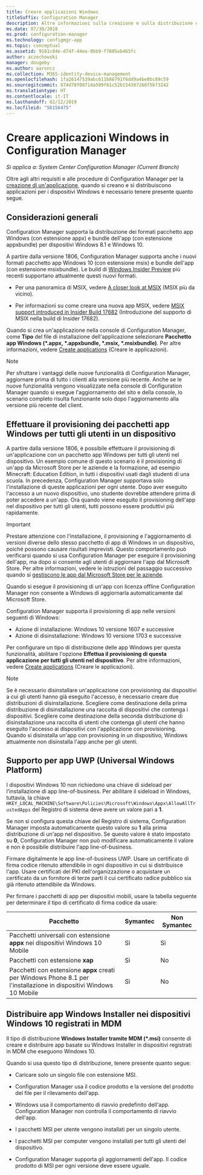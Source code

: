 ```yaml
---
title: Creare applicazioni Windows
titleSuffix: Configuration Manager
description: Altre informazioni sulla creazione e sulla distribuzione di applicazioni Windows in Configuration Manager.
ms.date: 07/30/2018
ms.prod: configuration-manager
ms.technology: configmgr-app
ms.topic: conceptual
ms.assetid: 9181c84e-d74f-44ea-9bb9-f7805eb465fc
author: aczechowski
manager: dougeby
ms.author: aaroncz
ms.collection: M365-identity-device-management
ms.openlocfilehash: 1fa26147539abc611b86791f6dd9a4be0bc89c59
ms.sourcegitcommit: 874d78f08714a509f61c52b154387268f5b73242
ms.translationtype: HT
ms.contentlocale: it-IT
ms.lasthandoff: 02/12/2019
ms.locfileid: "56156475"
---
```

# <a name="create-windows-applications-in-configuration-manager"></a>Creare applicazioni Windows in Configuration Manager

*Si applica a: System Center Configuration Manager (Current Branch)*

Oltre agli altri requisiti e alle procedure di Configuration Manager per la [creazione di un'applicazione](/sccm/apps/deploy-use/create-applications), quando si creano e si distribuiscono applicazioni per i dispositivi Windows è necessario tenere presente quanto segue.  



## <a name="bkmk_general"></a> Considerazioni generali  

Configuration Manager supporta la distribuzione dei formati pacchetto app Windows (con estensione appx) e bundle dell'app (con estensione appxbundle) per dispositivi Windows 8.1 e Windows 10.

A partire dalla versione 1806, Configuration Manager supporta anche i nuovi formati pacchetto app Windows 10 (con estensione msix) e bundle dell'app (con estensione msixbundle). Le build di [Windows Insider Preview](https://insider.windows.com/) più recenti supportano attualmente questi nuovi formati.<!--1357427-->  

- Per una panoramica di MSIX, vedere [A closer look at MSIX](https://blogs.msdn.microsoft.com/sgern/2018/06/18/a-closer-look-at-msix/) (MSIX più da vicino).  

- Per informazioni su come creare una nuova app MSIX, vedere [MSIX support introduced in Insider Build 17682](https://techcommunity.microsoft.com/t5/MSIX-Blog/MSIX-support-introduced-in-Insider-Build-17682/ba-p/202376) (Introduzione del supporto di MSIX nella build di Insider 17682).  

Quando si crea un'applicazione nella console di Configuration Manager, come **Tipo** del file di installazione dell'applicazione selezionare **Pacchetto app Windows (\*.appx, \*.appxbundle, \*.msix, \*.msixbundle)**. Per altre informazioni, vedere [Create applications](/sccm/apps/deploy-use/create-applications) (Creare le applicazioni). 

> [!Note]  
> Per sfruttare i vantaggi delle nuove funzionalità di Configuration Manager, aggiornare prima di tutto i clienti alla versione più recente. Anche se le nuove funzionalità vengono visualizzate nella console di Configuration Manager quando si esegue l'aggiornamento del sito e della console, lo scenario completo risulta funzionante solo dopo l'aggiornamento alla versione più recente del client.<!--SCCMDocs issue 646-->  



## <a name="bkmk_provision"></a> Effettuare il provisioning dei pacchetti app Windows per tutti gli utenti in un dispositivo
<!--1358310--> A partire dalla versione 1806, è possibile effettuare il provisioning di un'applicazione con un pacchetto app Windows per tutti gli utenti nel dispositivo. Un esempio comune di questo scenario è il provisioning di un'app da Microsoft Store per le aziende e la formazione, ad esempio Minecraft: Education Edition, in tutti i dispositivi usati dagli studenti di una scuola. In precedenza, Configuration Manager supportava solo l'installazione di queste applicazioni per ogni utente. Dopo aver eseguito l'accesso a un nuovo dispositivo, uno studente dovrebbe attendere prima di poter accedere a un'app. Ora quando viene eseguito il provisioning dell'app nel dispositivo per tutti gli utenti, tutti possono essere produttivi più rapidamente.

> [!Important]  
> Prestare attenzione con l'installazione, il provisioning e l'aggiornamento di versioni diverse dello stesso pacchetto di app di Windows in un dispositivo, poiché possono causare risultati imprevisti. Questo comportamento può verificarsi quando si usa Configuration Manager per eseguire il provisioning dell'app, ma dopo si consente agli utenti di aggiornare l'app dal Microsoft Store. Per altre informazioni, vedere le istruzioni del passaggio successivo quando si [gestiscono le app dal Microsoft Store per le aziende](/sccm/apps/deploy-use/manage-apps-from-the-windows-store-for-business#next-steps).  

Quando si esegue il provisioning di un'app con licenza offline Configuration Manager non consente a Windows di aggiornarla automaticamente dal Microsoft Store.  

Configuration Manager supporta il provisioning di app nelle versioni seguenti di Windows:<!--SCCMDocs-pr issue 2762-->
- Azione di installazione: Windows 10 versione 1607 e successive
- Azione di disinstallazione: Windows 10 versione 1703 e successive

Per configurare un tipo di distribuzione delle app Windows per questa funzionalità, abilitare l'opzione **Effettua il provisioning di questa applicazione per tutti gli utenti nel dispositivo**. Per altre informazioni, vedere [Create applications](/sccm/apps/deploy-use/create-applications) (Creare le applicazioni).


> [!Note]  
> Se è necessario disinstallare un'applicazione con provisioning dai dispositivi a cui gli utenti hanno già eseguito l'accesso, è necessario creare due distribuzioni di disinstallazione. Scegliere come destinazione della prima distribuzione di disinstallazione una raccolta di dispositivi che contenga i dispositivi. Scegliere come destinazione della seconda distribuzione di disinstallazione una raccolta di utenti che contenga gli utenti che hanno eseguito l'accesso ai dispositivi con l'applicazione con provisioning. Quando si disinstalla un'app con provisioning in un dispositivo, Windows attualmente non disinstalla l'app anche per gli utenti. 



## <a name="bkmk_uwp"></a> Supporto per app UWP (Universal Windows Platform)  

I dispositivi Windows 10 non richiedono una chiave di sideload per l'installazione di app line-of-business. Per abilitare il sideload in Windows, tuttavia, la chiave `HKEY_LOCAL_MACHINE\Software\Policies\Microsoft\Windows\Appx\AllowAllTrustedApps` del Registro di sistema deve avere un valore pari a **1**.  

Se non si configura questa chiave del Registro di sistema, Configuration Manager imposta automaticamente questo valore su **1** alla prima distribuzione di un'app nel dispositivo. Se questo valore è stato impostato su **0**, Configuration Manager non può modificare automaticamente il valore e non è possibile distribuire l'app line-of-business.  

Firmare digitalmente le app line-of-business UWP. Usare un certificato di firma codice ritenuto attendibile in ogni dispositivo in cui si distribuisce l'app. Usare certificati del PKI dell'organizzazione o acquistare un certificato da un fornitore di terze parti il cui certificato radice pubblico sia già ritenuto attendibile da Windows.  

Per firmare i pacchetti di app per dispositivi mobili, usare la tabella seguente per determinare il tipo di certificato di firma codice da usare:

| Pacchetto  | Symantec  | Non Symantec  |
|---------|---------|---------|
| Pacchetti universali con estensione **appx** nei dispositivi Windows 10 Mobile | Sì | Sì |
| Pacchetti con estensione **xap** | Sì | No | 
| Pacchetti con estensione **appx** creati per Windows Phone 8.1 per l'installazione in dispositivi Windows 10 Mobile | Sì | No | 



## <a name="bkmk_mdm-msi"></a> Distribuire app Windows Installer nei dispositivi Windows 10 registrati in MDM  

Il tipo di distribuzione **Windows Installer tramite MDM (\*.msi)** consente di creare e distribuire app basate su Windows Installer in dispositivi registrati in MDM che eseguono Windows 10.  

Quando si usa questo tipo di distribuzione, tenere presente quanto segue:    

-   Caricare solo un singolo file con estensione MSI.  

-   Configuration Manager usa il codice prodotto e la versione del prodotto del file per il rilevamento dell'app.  

-   Windows usa il comportamento di riavvio predefinito dell'app. Configuration Manager non controlla il comportamento di riavvio dell'app.  

-   I pacchetti MSI per utente vengono installati per un singolo utente.  

-   I pacchetti MSI per computer vengono installati per tutti gli utenti del dispositivo.  

-   Configuration Manager supporta gli aggiornamenti dell'app. Il codice prodotto di MSI per ogni versione deve essere uguale.  
